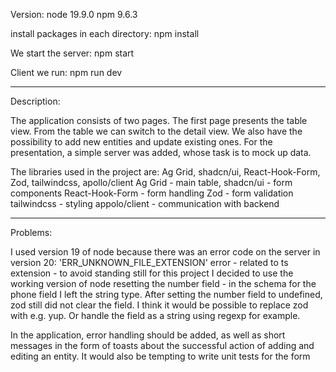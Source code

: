Version:
node 19.9.0
npm 9.6.3

install packages in each directory:
npm install

We start the server:
npm start

Client we run:
npm run dev

---

Description:

The application consists of two pages. The first page presents the table view. From the table we can switch to the detail view.
We also have the possibility to add new entities and update existing ones.
For the presentation, a simple server was added, whose task is to mock up data.

The libraries used in the project are: Ag Grid, shadcn/ui, React-Hook-Form, Zod, tailwindcss, apollo/client
Ag Grid - main table,
shadcn/ui - form components
React-Hook-Form - form handling
Zod - form validation
tailwindcss - styling
appolo/client - communication with backend

---

Problems:

I used version 19 of node because there was an error code on the server in version 20: 'ERR_UNKNOWN_FILE_EXTENSION' error - related to ts extension - to avoid standing still for this project I decided to use the working version of node
resetting the number field - in the schema for the phone field I left the string type. After setting the number field to undefined, zod still did not clear the field. I think it would be possible to replace zod with e.g. yup. Or handle the field as a string using regexp for example.

In the application, error handling should be added, as well as short messages in the form of toasts about the successful action of adding and editing an entity.
It would also be tempting to write unit tests for the form
